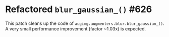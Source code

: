 # Refactored `blur_gaussian_()` #626

This patch cleans up the code of
`augimg.augmenters.blur.blur_gaussian_()`. A very small
performance improvement (factor ~1.03x) is expected.
